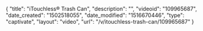 {
    "title": "iTouchless&reg; Trash Can",
    "description": "",
    "videoid": "109965687",
    "date_created": "1502518055",
    "date_modified": "1516670446",
    "type": "captivate",
    "layout": "video",
    "url": "\/v\/itouchless-trash-can\/109965687"
}